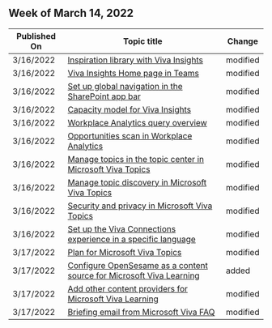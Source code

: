 <!-- This file is generated automatically each week. Changes made to this file will be overwritten.-->



## Week of March 14, 2022


| Published On |Topic title | Change |
|------|------------|--------|
| 3/16/2022 | [Inspiration library with Viva Insights](/viva/insights/personal/teams/inspiration) | modified |
| 3/16/2022 | [Viva Insights Home page in Teams](/viva/insights/personal/teams/viva-insights-home) | modified |
| 3/16/2022 | [Set up global navigation in the SharePoint app bar](/viva/connections/sharepoint-app-bar) | modified |
| 3/16/2022 | [Capacity model for Viva Insights](/viva/insights/tutorials/consump-model) | modified |
| 3/16/2022 | [Workplace Analytics query overview](/viva/insights/tutorials/query-basics2) | modified |
| 3/16/2022 | [Opportunities scan in Workplace Analytics](/viva/insights/use/solutions-scan) | modified |
| 3/16/2022 | [Manage topics in the topic center in Microsoft Viva Topics](/viva/topics/manage-topics) | modified |
| 3/16/2022 | [Manage topic discovery in Microsoft Viva Topics](/viva/topics/topic-experiences-discovery) | modified |
| 3/16/2022 | [Security and privacy in Microsoft Viva Topics](/viva/topics/topic-experiences-security-privacy) | modified |
| 3/16/2022 | [Set up the Viva Connections experience in a specific language](/viva/connections/viva-connections-language) | modified |
| 3/17/2022 | [Plan for Microsoft Viva Topics](/viva/topics/plan-topic-experiences) | modified |
| 3/17/2022 | [Configure OpenSesame as a content source for Microsoft Viva Learning](/viva/learning/configure-opensesame-content-source) | added |
| 3/17/2022 | [Add other content providers for Microsoft Viva Learning](/viva/learning/configure-other-content-sources) | modified |
| 3/17/2022 | [Briefing email from Microsoft Viva FAQ](/viva/insights/personal/briefing/be-faqs) | modified |
